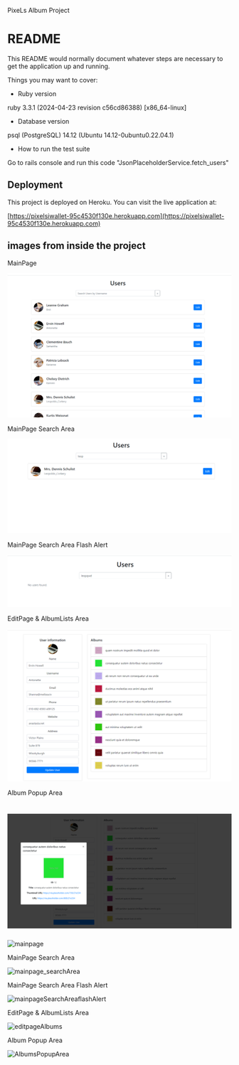 PixeLs Album Project

# README

This README would normally document whatever steps are necessary to get the
application up and running.

Things you may want to cover:

* Ruby version

ruby 3.3.1 (2024-04-23 revision c56cd86388) [x86_64-linux]

* Database version

psql (PostgreSQL) 14.12 (Ubuntu 14.12-0ubuntu0.22.04.1)

* How to run the test suite

Go to rails console and run this code "JsonPlaceholderService.fetch_users"


## Deployment

This project is deployed on Heroku. You can visit the live application at:

[https://pixelsiwallet-95c4530f130e.herokuapp.com](https://pixelsiwallet-95c4530f130e.herokuapp.com)

## images from inside the project

MainPage

![mainpage](mainpage.png)

MainPage Search Area

![mainpage_searchArea](mainpage_searchArea.png)

MainPage Search Area Flash Alert

![mainpageSearchAreaflashAlert](mainpageSearchAreaflashAlert.png)

EditPage & AlbumLists Area

![editpageAlbums](editpageAlbums.png)

Album Popup Area

![AlbumsPopupArea](AlbumsPopupArea.png)
=======
![mainpage](https://github.com/sncey/pixel_iwallet/assets/60846011/b096fabb-8805-434e-b887-1653e539458f)

MainPage Search Area

![mainpage_searchArea](https://github.com/sncey/pixel_iwallet/assets/60846011/6184e9a0-53c1-49b3-ad23-ad6e5e6a4171)

MainPage Search Area Flash Alert

![mainpageSearchAreaflashAlert](https://github.com/sncey/pixel_iwallet/assets/60846011/615a8179-3f69-44a2-8b07-a67dced4cd55)

EditPage & AlbumLists Area

![editpageAlbums](https://github.com/sncey/pixel_iwallet/assets/60846011/3ca46de1-a2f0-460c-bc80-7d460a9612cf)

Album Popup Area

![AlbumsPopupArea](https://github.com/sncey/pixel_iwallet/assets/60846011/c1ddef93-b7a6-4050-82c8-139f30082efb)
